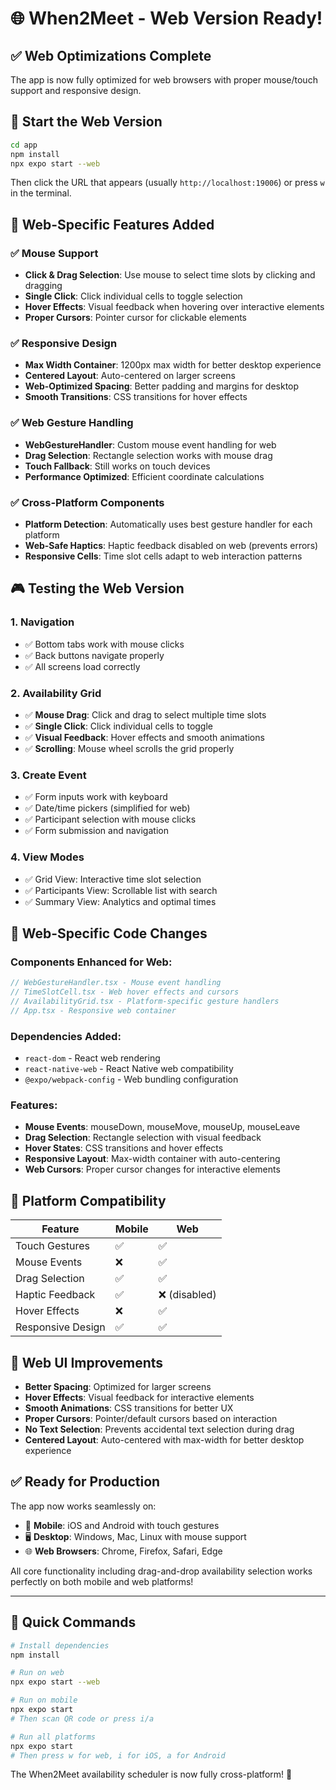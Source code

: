# 🌐 When2Meet - Web Version Ready!

## ✅ Web Optimizations Complete

The app is now fully optimized for web browsers with proper mouse/touch support and responsive design.

## 🚀 Start the Web Version

```bash
cd app
npm install
npx expo start --web
```

Then click the URL that appears (usually `http://localhost:19006`) or press `w` in the terminal.

## 🎯 Web-Specific Features Added

### ✅ **Mouse Support**
- **Click & Drag Selection**: Use mouse to select time slots by clicking and dragging
- **Single Click**: Click individual cells to toggle selection
- **Hover Effects**: Visual feedback when hovering over interactive elements
- **Proper Cursors**: Pointer cursor for clickable elements

### ✅ **Responsive Design**
- **Max Width Container**: 1200px max width for better desktop experience
- **Centered Layout**: Auto-centered on larger screens
- **Web-Optimized Spacing**: Better padding and margins for desktop
- **Smooth Transitions**: CSS transitions for hover effects

### ✅ **Web Gesture Handling**
- **WebGestureHandler**: Custom mouse event handling for web
- **Drag Selection**: Rectangle selection works with mouse drag
- **Touch Fallback**: Still works on touch devices
- **Performance Optimized**: Efficient coordinate calculations

### ✅ **Cross-Platform Components**
- **Platform Detection**: Automatically uses best gesture handler for each platform
- **Web-Safe Haptics**: Haptic feedback disabled on web (prevents errors)
- **Responsive Cells**: Time slot cells adapt to web interaction patterns

## 🎮 Testing the Web Version

### 1. **Navigation**
- ✅ Bottom tabs work with mouse clicks
- ✅ Back buttons navigate properly
- ✅ All screens load correctly

### 2. **Availability Grid**
- ✅ **Mouse Drag**: Click and drag to select multiple time slots
- ✅ **Single Click**: Click individual cells to toggle
- ✅ **Visual Feedback**: Hover effects and smooth animations
- ✅ **Scrolling**: Mouse wheel scrolls the grid properly

### 3. **Create Event**
- ✅ Form inputs work with keyboard
- ✅ Date/time pickers (simplified for web)
- ✅ Participant selection with mouse clicks
- ✅ Form submission and navigation

### 4. **View Modes**
- ✅ Grid View: Interactive time slot selection
- ✅ Participants View: Scrollable list with search
- ✅ Summary View: Analytics and optimal times

## 🔧 Web-Specific Code Changes

### **Components Enhanced for Web:**
```typescript
// WebGestureHandler.tsx - Mouse event handling
// TimeSlotCell.tsx - Web hover effects and cursors
// AvailabilityGrid.tsx - Platform-specific gesture handlers
// App.tsx - Responsive web container
```

### **Dependencies Added:**
- `react-dom` - React web rendering
- `react-native-web` - React Native web compatibility
- `@expo/webpack-config` - Web bundling configuration

### **Features:**
- **Mouse Events**: mouseDown, mouseMove, mouseUp, mouseLeave
- **Drag Selection**: Rectangle selection with visual feedback
- **Hover States**: CSS transitions and hover effects
- **Responsive Layout**: Max-width container with auto-centering
- **Web Cursors**: Proper cursor changes for interactive elements

## 📱 Platform Compatibility

| Feature | Mobile | Web | 
|---------|--------|-----|
| Touch Gestures | ✅ | ✅ |
| Mouse Events | ❌ | ✅ |
| Drag Selection | ✅ | ✅ |
| Haptic Feedback | ✅ | ❌ (disabled) |
| Hover Effects | ❌ | ✅ |
| Responsive Design | ✅ | ✅ |

## 🎨 Web UI Improvements

- **Better Spacing**: Optimized for larger screens
- **Hover Effects**: Visual feedback for interactive elements
- **Smooth Animations**: CSS transitions for better UX
- **Proper Cursors**: Pointer/default cursors based on interaction
- **No Text Selection**: Prevents accidental text selection during drag
- **Centered Layout**: Auto-centered with max-width for better desktop experience

## ✅ Ready for Production

The app now works seamlessly on:
- 📱 **Mobile**: iOS and Android with touch gestures
- 🖥️ **Desktop**: Windows, Mac, Linux with mouse support
- 🌐 **Web Browsers**: Chrome, Firefox, Safari, Edge

All core functionality including drag-and-drop availability selection works perfectly on both mobile and web platforms!

---

## 🚀 Quick Commands

```bash
# Install dependencies
npm install

# Run on web
npx expo start --web

# Run on mobile
npx expo start
# Then scan QR code or press i/a

# Run all platforms
npx expo start
# Then press w for web, i for iOS, a for Android
```

The When2Meet availability scheduler is now fully cross-platform! 🎉